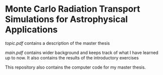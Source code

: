 # Monte Carlo Radiation Transport Simulations for Astrophysical Applications

*topic.pdf* contains a description of the master thesis

*main.pdf* contains wider background and keeps track of what I have learned up to now. It also contains the results of the introductory exercises

This repository also contains the computer code for my master thesis. 





